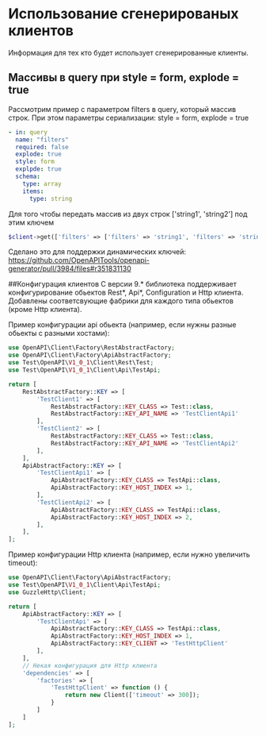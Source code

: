 # Использование сгенерированых клиентов

Информация для тех кто будет использует сгенерированные клиенты.

## Массивы в query при style = form, explode = true

Рассмотрим пример с параметром filters в query, который массив строк. При этом параметры
сериализации: style = form, explode = true

```yaml
- in: query
  name: "filters"
  required: false
  explode: true
  style: form
  explpde: true
  schema:
    type: array
    items:
      type: string
```

Для того чтобы передать массив из двух строк ['string1', 'string2'] под этим ключем

```php
$client->get(['filters' => ['filters' => 'string1', 'filters' => 'string2']]);
```

Сделано это для поддержки динамических ключей: https://github.com/OpenAPITools/openapi-generator/pull/3984/files#r351831130


##Конфигурация клиентов
С версии 9.* библиотека поддерживает конфигурирование обьектов Rest\*, Api\*, Configuration и Http клиента. Добавлены соответсвующие фабрики для каждого типа обьектов (кроме Http клиента).

Пример конфигурации api обьекта (например, если нужны разные обьекты с разными хостами):

```php
use OpenAPI\Client\Factory\RestAbstractFactory;
use OpenAPI\Client\Factory\ApiAbstractFactory;
use Test\OpenAPI\V1_0_1\Client\Rest\Test;
use Test\OpenAPI\V1_0_1\Client\Api\TestApi;

return [
    RestAbstractFactory::KEY => [
        'TestClient1' => [
            RestAbstractFactory::KEY_CLASS => Test::class,
            RestAbstractFactory::KEY_API_NAME => 'TestClientApi1'
        ],
        'TestClient2' => [
            RestAbstractFactory::KEY_CLASS => Test::class,
            RestAbstractFactory::KEY_API_NAME => 'TestClientApi2'
        ],
    ],
    ApiAbstractFactory::KEY => [
        'TestClientApi1' => [
            ApiAbstractFactory::KEY_CLASS => TestApi::class,
            ApiAbstractFactory::KEY_HOST_INDEX => 1,
        ],
        'TestClientApi2' => [
            ApiAbstractFactory::KEY_CLASS => TestApi::class,
            ApiAbstractFactory::KEY_HOST_INDEX => 2,
        ],
    ],
];
```

Пример конфигурации Http клиента (например, если нужно увеличить timeout):

```php
use OpenAPI\Client\Factory\ApiAbstractFactory;
use Test\OpenAPI\V1_0_1\Client\Api\TestApi;
use GuzzleHttp\Client;

return [
    ApiAbstractFactory::KEY => [
        'TestClientApi' => [
            ApiAbstractFactory::KEY_CLASS => TestApi::class,
            ApiAbstractFactory::KEY_HOST_INDEX => 1,
            ApiAbstractFactory::KEY_CLIENT => 'TestHttpClient'
        ],
    ],
    // Некая конфигурация для Http клиента
    'dependencies' => [
        'factories' => [
            'TestHttpClient' => function () {
                return new Client(['timeout' => 300]);
            }
        ]
    ]
];
```